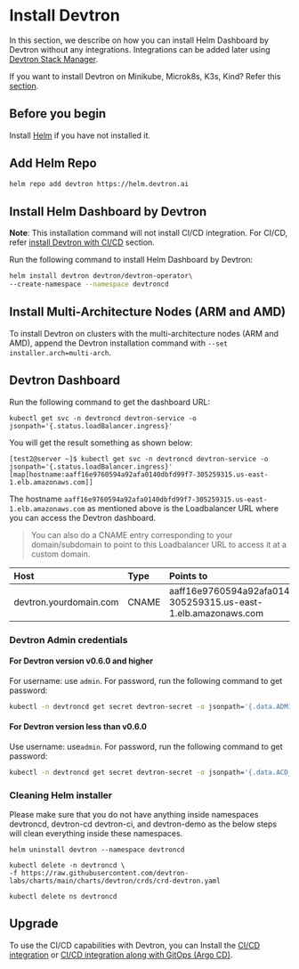 # Install Devtron

In this section, we describe on how you can install Helm Dashboard by Devtron without any integrations. Integrations can be added later using [Devtron Stack Manager](https://docs.devtron.ai/v/v0.6/usage/integrations?q=).

If you want to install Devtron on Minikube, Microk8s, K3s, Kind? Refer this [section](./Install-devtron-on-Minikube-Microk8s-K3s-Kind.md).

## Before you begin

Install [Helm](https://helm.sh/docs/intro/install/) if you have not installed it.

## Add Helm Repo

```bash
helm repo add devtron https://helm.devtron.ai
```

## Install Helm Dashboard by Devtron

**Note**: This installation command will not install CI/CD integration. For CI/CD, refer [install Devtron with CI/CD](setup/install/install-devtron-with-cdcd.md) section.

Run the following command to install Helm Dashboard by Devtron:

```bash
helm install devtron devtron/devtron-operator\
--create-namespace --namespace devtroncd
```


## Install Multi-Architecture Nodes (ARM and AMD)

To install Devtron on clusters with the multi-architecture nodes (ARM and AMD), append the Devtron installation command with `--set installer.arch=multi-arch`.



[//]: # (If you are planning to use Hyperion for `production deployments`, please refer to our recommended overrides for [Devtron Installation]&#40;override-default-devtron-installation-configs.md&#41;.)

[//]: # (## Installation status)

[//]: # ()
[//]: # (Run following command)

[//]: # ()
[//]: # (```bash)

[//]: # (kubectl -n devtroncd get installers installer-devtron -o jsonpath='{.status.sync.status}')

[//]: # (```)

## Devtron Dashboard

Run the following command to get the dashboard URL:

```text
kubectl get svc -n devtroncd devtron-service -o jsonpath='{.status.loadBalancer.ingress}'
```

You will get the result something as shown below:

```text
[test2@server ~]$ kubectl get svc -n devtroncd devtron-service -o jsonpath='{.status.loadBalancer.ingress}'
[map[hostname:aaff16e9760594a92afa0140dbfd99f7-305259315.us-east-1.elb.amazonaws.com]]
```

The hostname `aaff16e9760594a92afa0140dbfd99f7-305259315.us-east-1.elb.amazonaws.com` as mentioned above is the Loadbalancer URL where you can access the Devtron dashboard.

> You can also do a CNAME entry corresponding to your domain/subdomain to point to this Loadbalancer URL to access it at a custom domain.

| Host | Type | Points to |
| :--- | :--- | :--- |
| devtron.yourdomain.com | CNAME | aaff16e9760594a92afa0140dbfd99f7-305259315.us-east-1.elb.amazonaws.com |

### Devtron Admin credentials

#### For Devtron version v0.6.0 and higher

For username: use `admin`.
For password, run the following command to get password:

```bash
kubectl -n devtroncd get secret devtron-secret -o jsonpath='{.data.ADMIN_PASSWORD}' | base64 -d
```

#### For Devtron version less than v0.6.0

Use username: use`admin`.
For password, run the following command to get password:

```bash
kubectl -n devtroncd get secret devtron-secret -o jsonpath='{.data.ACD_PASSWORD}' | base64 -d
```

### Cleaning Helm installer

Please make sure that you do not have anything inside namespaces devtroncd, devtron-cd devtron-ci, and devtron-demo as the below steps will clean everything inside these namespaces.

```
helm uninstall devtron --namespace devtroncd

kubectl delete -n devtroncd \
-f https://raw.githubusercontent.com/devtron-labs/charts/main/charts/devtron/crds/crd-devtron.yaml

kubectl delete ns devtroncd
```

## Upgrade

To use the CI/CD capabilities with Devtron, you can Install the [CI/CD integration](install-devtron-with-cicd.md) or [CI/CD integration along with GitOps (Argo CD)](setup/install/install-devtron-with-cicd-with-gitops.md).
